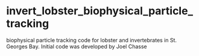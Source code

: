 # invert_lobster_biophysical_particle_tracking
biophysical particle tracking code for lobster and invertebrates in St. Georges Bay. Initial code was developed by Joel Chasse
